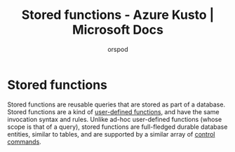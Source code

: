 ﻿---
title: Stored functions - Azure Kusto | Microsoft Docs
description: This article describes Stored functions in Azure Kusto.
author: orspod
ms.author: v-orspod
ms.reviewer: mblythe
ms.service: kusto
ms.topic: reference
ms.date: 09/24/2018
---
# Stored functions

Stored functions are reusable queries that are stored as part of a database. Stored functions are a kind of 
[user-defined functions](https://kusdoc2.azurewebsites.net/docs/userdefinedfunctions.html), and have the same invocation syntax and rules. Unlike ad-hoc
user-defined functions (whose scope is that of a query), stored functions are full-fledged durable database entities, similar
to tables, and are supported by a similar array of [control commands](https://kusdoc2.azurewebsites.net/docs/controlCommands/functions.html).